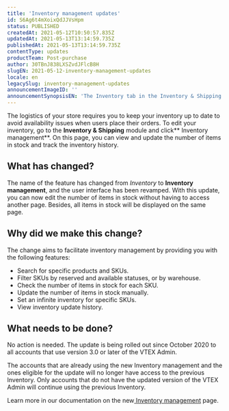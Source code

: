 ```yaml
---
title: 'Inventory management updates'
id: S6Ag6t4mXoixQdJJVsHpm
status: PUBLISHED
createdAt: 2021-05-12T10:50:57.835Z
updatedAt: 2021-05-13T13:14:59.735Z
publishedAt: 2021-05-13T13:14:59.735Z
contentType: updates
productTeam: Post-purchase
author: 30TBnJ838LXSZvdJFlcB8H
slugEN: 2021-05-12-inventory-management-updates
locale: en
legacySlug: inventory-management-updates
announcementImageID: ''
announcementSynopsisEN: 'The Inventory tab in the Inventory & Shipping module is now Inventory management, and interface has also changed'
---
```



The logistics of your store requires you to keep your inventory up to date to avoid availability issues when users place their orders. To edit your inventory, go to the **Inventory & Shipping** module and click** Inventory management**. On this page, you can view and update the number of items in stock and track the inventory history. 

## **What has changed?**

The name of the feature has changed from _Inventory_ to **Inventory management**, and the user interface has been revamped. With this update, you can now edit the number of items in stock without having to access another page. Besides, all items in stock will be displayed on the same page.

## **Why did we make this change?**

The change aims to facilitate inventory management by providing you with the following features:

*   Search for specific products and SKUs.
*   Filter SKUs by reserved and available statuses, or by warehouse.
*   Check the number of items in stock for each SKU.
*   Update the number of items in stock manually.
*   Set an infinite inventory for specific SKUs.
*   View inventory update history.

## **What needs to be done?**

No action is needed. The update is being rolled out since October 2020 to all accounts that use version 3.0 or later of the VTEX Admin.

The accounts that are already using the new Inventory management and the ones eligible for the update will no longer have access to the previous Inventory. Only accounts that do not have the updated version of the VTEX Admin will continue using the previous Inventory.

Learn more in our documentation on the new[ Inventory management](/en/tutorial/gerenciar-itens-em-estoque) page.

